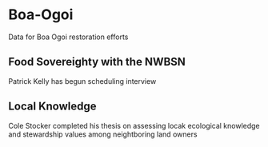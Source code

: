 # Boa-Ogoi
Data for Boa Ogoi restoration efforts
## Food Sovereighty with the NWBSN
Patrick Kelly has begun scheduling interview

## Local Knowledge
Cole Stocker completed his thesis on assessing locak ecological knowledge and stewardship values among neightboring land owners
